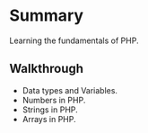 # Summary
Learning the fundamentals of PHP.

## Walkthrough
* Data types and Variables.
* Numbers in PHP.
* Strings in PHP.
* Arrays in PHP.